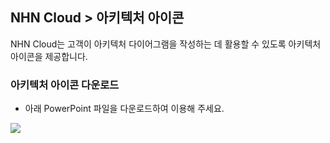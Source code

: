 
## NHN Cloud > 아키텍처 아이콘
NHN Cloud는 고객이 아키텍처 다이어그램을 작성하는 데 활용할 수 있도록 아키텍처 아이콘을 제공합니다.

### 아키텍처 아이콘 다운로드

- 아래 PowerPoint 파일을 다운로드하여 이용해 주세요.

[![](https://static.toastoven.net/prod_architecture_Icon/fileicon_download_ppt.png)](https://static.toastoven.net/prod_architecture_Icon/NHN_Cloud_Architecture_Icons_20250124.pptx)
